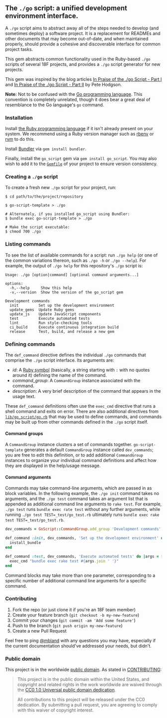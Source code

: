 ## The `./go` script: a unified development environment interface.

A `./go` script aims to abstract away all of the steps needed to develop (and
sometimes deploy) a software project. It is a replacement for READMEs and
other documents that may become out-of-date, and when maintained properly,
should provide a cohesive and discoverable interface for common project tasks.

This gem abstracts common functionality used in the Ruby-based `./go` scripts
of several 18F projects, and provides a `./go` script generator for new
projects.

This gem was inspired by the blog articles [In Praise of the ./go Script -
Part I](http://www.thoughtworks.com/insights/blog/praise-go-script-part-i) and
[In Praise of the ./go Script - Part
II](http://www.thoughtworks.com/insights/blog/praise-go-script-part-ii) by
Pete Hodgson.

**Note:** Not to be confused with the [Go programming
language](https://golang.org). This convention is completely unrelated,
though it does bear a great deal of resemblance to the Go language's `go`
command.

### Installation

Install [the Ruby programming language](https://www.ruby-lang.org/) if it
isn't already present on your system. We recommend using a Ruby version
manager such as [rbenv](https://github.com/sstephenson/rbenv) or
[rvm](https://rvm.io/) to do this.

Install [Bundler](http://bundler.io/) via `gem install bundler`.

Finally, install the `go_script` gem via `gem install go_script`. You may also
wish to add it to the [`Gemfile`](http://bundler.io/gemfile.html) of your
project to ensure version consistency.

### Creating a `./go` script

To create a fresh new `./go` script for your project, run:

```shell
$ cd path/to/the/project/repository

$ go-script-template > ./go

# Alternately, if you installed go_script using Bundler:
$ bundle exec go-script-template > ./go

# Make the script executable:
$ chmod 700 ./go
```

### Listing commands

To see the list of available commands for a script: run `./go help` (or one of
the common variations thereon, such as `./go -h` or `./go --help`). For
example, the output of `./go help` for this repository's `./go` script is:

```
Usage: ./go [option|command] [optional command arguments...]

options:
  -h,--help     Show this help
  -v,--version  Show the version of the go_script gem

Development commands
  init         Set up the development environment
  update_gems  Update Ruby gems
  update_js    Update JavaScript components
  test         Execute automated tests
  lint         Run style-checking tools
  ci_build     Execute continuous integration build
  release      Test, build, and release a new gem
```

### Defining commands

The `def_command` directive defines the individual `./go` commands that
comprise the `./go` script interface. Its arguments are:

- *id*: A [Ruby symbol](http://ruby-doc.org/core-2.2.3/Symbol.html)
  (basically, a string starting with `:` with no quotes around it) defining
  the name of the command.
- *command_group*: A `CommandGroup` instance associated with the command.
- *description*: A very brief description of the command that appears in the
  usage text.

These `def_command` definitions often use the `exec_cmd` directive
that runs a shell command and exits on error. There are also additional
directives from [`lib/go_script/go.rb`](lib/go_script/go.rb) that may be used
to define commands, and commands may be built up from other commands defined
in the `./go` script itself.

#### Command groups

A `CommandGroup` instance clusters a set of commands together.
`go-script-template` generates a default `CommandGroup` instance called
`dev_commands`; you are free to edit this definition, or to add additional
`CommandGroup` instances to organize your individual command definitions and
affect how they are displayed in the help/usage message.

#### Command arguments

Commands may take command-line arguments, which are passed in as block
variables. In the following example, the `./go init` command takes no
arguments, and the `./go test` command takes an argument list that is appended
as additional command line arguments to `rake test`. For example, `./go test`
runs `bundle exec rate test` without any further arguments, while running
`./go test TEST=_test/go_test.rb` ultimately runs `bundle exec rake test
TEST=_test/go_test.rb`.

```ruby
dev_commands = GoScript::CommandGroup.add_group 'Development commands'

def_command :init, dev_commands, 'Set up the development environment' do
  install_bundle
end

def_command :test, dev_commands, 'Execute automated tests' do |args = []|
  exec_cmd "bundle exec rake test #{args.join ' '}"
end
```

Command blocks may take more than one parameter, corresponding to a specific
number of additional command line arguments for a specific command.

### Contributing

1. Fork the repo (or just clone it if you're an 18F team member)
2. Create your feature branch (`git checkout -b my-new-feature`)
3. Commit your changes (`git commit -am 'Add some feature'`)
4. Push to the branch (`git push origin my-new-feature`)
5. Create a new Pull Request

Feel free to ping [@mbland](https://github.com/mbland) with any questions you
may have, especially if the current documentation should've addressed your
needs, but didn't.

### Public domain

This project is in the worldwide [public domain](LICENSE.md). As stated in
[CONTRIBUTING](CONTRIBUTING.md):

> This project is in the public domain within the United States, and copyright
> and related rights in the work worldwide are waived through the
> [CC0 1.0 Universal public domain dedication](https://creativecommons.org/publicdomain/zero/1.0/).
>
> All contributions to this project will be released under the CC0 dedication.
> By submitting a pull request, you are agreeing to comply with this waiver of
> copyright interest.
